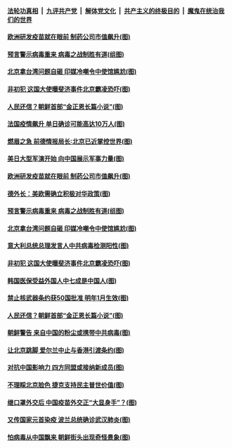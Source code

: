 

####  [法轮功真相](../../../../basic/blob/master/README.md?t=10270802) &nbsp;|&nbsp; [九评共产党](../../../../9ping.md/blob/master/README.md?t=10270802) &nbsp;|&nbsp; [解体党文化](../../../../jtdwh.md/blob/master/README.md?t=10270802)  &nbsp;|&nbsp; [共产主义的终极目的](../../../../gczydzjmd.md/blob/master/README.md?t=10270802) &nbsp;|&nbsp; [魔鬼在统治我们的世界](../../../../mgztzwmdsj.md/blob/master/README.md?t=10270802) 

#### [欧洲研发疫苗就在眼前 制药公司市值飙升(图)](../pages/p9/950506.md?t=10270802) 

#### [预言警示病毒重来 病毒之战制胜有道(组图)](../pages/p9/950401.md?t=10270802) 

#### [北京拿台湾问题自砸 印媒冷嘲令中使馆尴尬(图)](../pages/p9/950366.md?t=10270802) 

#### [非初犯 这国大使曝斐济事件北京霸凌恐吓(图)](../pages/p9/950363.md?t=10270802) 

#### [人民还信？朝鲜首部“金正恩长篇小说”(图)](../pages/p9/950272.md?t=10270802) 


#### [法国疫情飙升 单日确诊可能高达10万人(图)](../pages/p9/950518.md?t=10270802) 

#### [燃眉之急 前德情报局长∶北京已近掌控世界(图)](../pages/p9/950474.md?t=10270802) 

#### [美日大型军演开始 向中国展示军事力量(图)](../pages/p9/950515.md?t=10270802) 

#### [欧洲研发疫苗就在眼前 制药公司市值飙升(图)](../pages/p9/950506.md?t=10270802) 

#### [德外长：美欧需确立积极对华政策(图)](../pages/p9/950503.md?t=10270802) 

#### [预言警示病毒重来 病毒之战制胜有道(组图)](../pages/p9/950401.md?t=10270802) 

#### [北京拿台湾问题自砸 印媒冷嘲令中使馆尴尬(图)](../pages/p9/950366.md?t=10270802) 

#### [意大利总统总理发言人中共病毒检测阳性(图)](../pages/p9/950417.md?t=10270802) 

#### [非初犯 这国大使曝斐济事件北京霸凌恐吓(图)](../pages/p9/950363.md?t=10270802) 

#### [韩国医保受益外国人中七成是中国人(图)](../pages/p9/950416.md?t=10270802) 

#### [禁止核武器条约获50国批准 明年1月生效(图)](../pages/p9/950414.md?t=10270802) 

#### [人民还信？朝鲜首部“金正恩长篇小说”(图)](../pages/p9/950272.md?t=10270802) 


#### [朝鲜警告 来自中国的粉尘或携带中共病毒(图)](../pages/p9/950305.md?t=10270802) 

#### [让北京跳脚 爱尔兰中止与香港引渡条约(图)](../pages/p9/950277.md?t=10270802) 

#### [对抗中国影响力 四方同盟或接纳新成员(图)](../pages/p9/950315.md?t=10270802) 

#### [不理睬北京脸色 捷克支持民主普世价值(图)](../pages/p9/950314.md?t=10270802) 

#### [继口罩外交后 中国疫苗外交正“大显身手”？(图)](../pages/p9/950310.md?t=10270802) 

#### [又传国家元首染疫 波兰总统确诊武汉肺炎(图)](../pages/p9/950259.md?t=10270802) 

#### [怕病毒从中国飘来 朝鲜街头出现奇怪景象(图)](../pages/p9/950248.md?t=10270802) 

